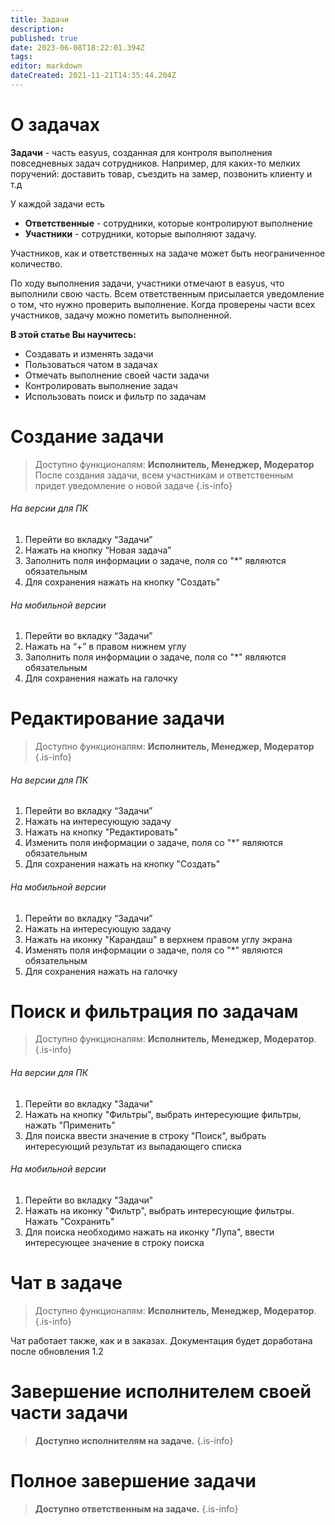 ```yaml
---
title: Задачи
description: 
published: true
date: 2023-06-08T18:22:01.394Z
tags: 
editor: markdown
dateCreated: 2021-11-21T14:35:44.204Z
---
```


# О задачах
**Задачи** - часть easyus, созданная для контроля выполнения повседневных задач сотрудников. Например, для каких-то мелких поручений: доставить товар, съездить на замер, позвонить клиенту и т.д

У каждой задачи есть
- **Ответственные** - сотрудники, которые контролируют выполнение
- **Участники** - сотрудники, которые выполняют задачу.

Участников, как и ответственных на задаче может быть неограниченное количество.

По ходу выполнения задачи, участники отмечают в easyus, что выполнили свою часть. Всем ответственным присылается уведомление о том, что нужно проверить выполнение. Когда проверены части всех участников, задачу можно пометить выполненной.

**В этой статье Вы научитесь:**

-   Создавать и изменять задачи
-   Пользоваться чатом в задачах
-   Отмечать выполнение своей части задачи
-   Контролировать выполнение задач
-   Использовать поиск и фильтр по задачам

# Создание задачи

> Доступно функционалям: **Исполнитель, Менеджер, Модератор**
После создания задачи, всем участникам и ответственным придет уведомление о новой задаче
{.is-info}


###### На версии для ПК

1.  Перейти во вкладку “Задачи”
2.  Нажать на кнопку “Новая задача”
3.  Заполнить поля информации о задаче, поля со "\*" являются обязательным
4.  Для сохранения нажать на кнопку "Создать"


###### На мобильной версии

1.  Перейти во вкладку “Задачи”
2.  Нажать на “+” в правом нижнем углу
3.  Заполнить поля информации о задаче, поля со "\*" являются обязательным
4.  Для сохранения нажать на галочку

# Редактирование задачи

> Доступно функционалям: **Исполнитель, Менеджер, Модератор**
{.is-info}


###### На версии для ПК

1.  Перейти во вкладку “Задачи”
2.  Нажать на интересующую задачу
3.  Нажать на кнопку "Редактировать"
4.  Изменить поля информации о задаче, поля со "\*" являются обязательным
5.  Для сохранения нажать на кнопку "Создать"


###### На мобильной версии

1.  Перейти во вкладку “Задачи”
2.  Нажать на интересующую задачу
3. 	Нажать на иконку "Карандаш" в верхнем правом углу экрана
4.  Изменять поля информации о задаче, поля со "\*" являются обязательным
5.  Для сохранения нажать на галочку

# Поиск и фильтрация по задачам
> Доступно функционалям: **Исполнитель, Менеджер, Модератор**. 
{.is-info}

###### На версии для ПК

1. Перейти во вкладку "Задачи"
2. Нажать на кнопку "Фильтры", выбрать интересующие фильтры, нажать "Применить"
3. Для поиска ввести значение в строку "Поиск", выбрать интересующий результат из выпадающего списка

###### На мобильной версии

1. Перейти во вкладку "Задачи"
2. Нажать на иконку "Фильтр", выбрать интересующие фильтры. Нажать "Сохранить"
3. Для поиска необходимо нажать на иконку "Лупа", ввести интересующее значение в строку поиска

# Чат в задаче
> Доступно функционалям: **Исполнитель, Менеджер, Модератор**. 
{.is-info}

Чат работает также, как и в заказах. Документация будет доработана после обновления 1.2

# Завершение исполнителем своей части задачи
> **Доступно исполнителям на задаче.** 
{.is-info}

# Полное завершение задачи
> **Доступно ответственным на задаче.**
{.is-info}


